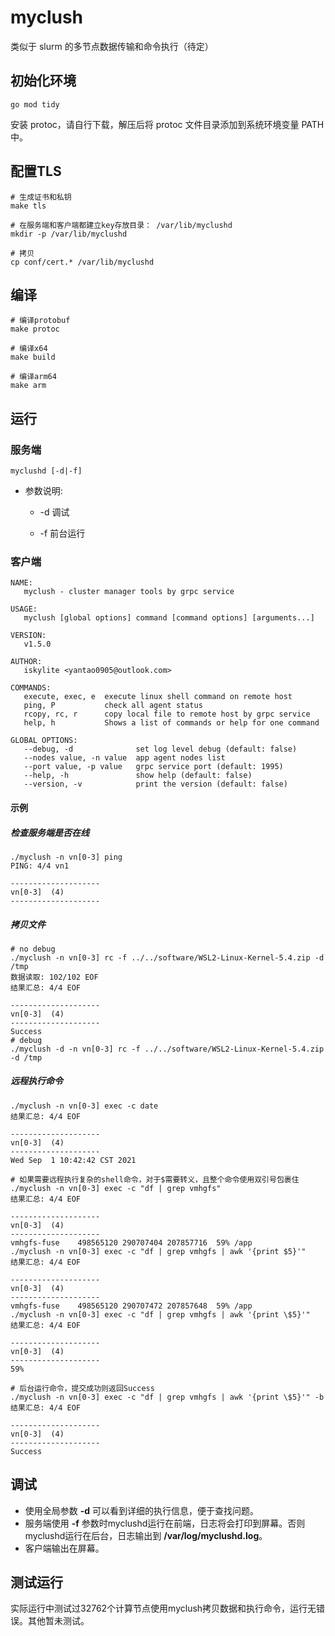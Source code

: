 # myclush

类似于 slurm 的多节点数据传输和命令执行（待定）

## 初始化环境

```shell
go mod tidy
```

安装 protoc，请自行下载，解压后将 protoc 文件目录添加到系统环境变量 PATH 中。

## 配置TLS

```shell
# 生成证书和私钥
make tls

# 在服务端和客户端都建立key存放目录： /var/lib/myclushd
mkdir -p /var/lib/myclushd

# 拷贝
cp conf/cert.* /var/lib/myclushd
```

## 编译

```shell
# 编译protobuf
make protoc

# 编译x64
make build

# 编译arm64
make arm
```

## 运行

### 服务端

```shell
myclushd [-d|-f]
```

* 参数说明:

  * -d    调试

  * -f    前台运行

### 客户端

```shell
NAME:
   myclush - cluster manager tools by grpc service

USAGE:
   myclush [global options] command [command options] [arguments...]

VERSION:
   v1.5.0

AUTHOR:
   iskylite <yantao0905@outlook.com>

COMMANDS:
   execute, exec, e  execute linux shell command on remote host
   ping, P           check all agent status
   rcopy, rc, r      copy local file to remote host by grpc service
   help, h           Shows a list of commands or help for one command

GLOBAL OPTIONS:
   --debug, -d              set log level debug (default: false)
   --nodes value, -n value  app agent nodes list
   --port value, -p value   grpc service port (default: 1995)
   --help, -h               show help (default: false)
   --version, -v            print the version (default: false)
```

#### 示例

##### 检查服务端是否在线

```shell
./myclush -n vn[0-3] ping
PING: 4/4 vn1

--------------------
vn[0-3]  (4)
--------------------

```

##### 拷贝文件

```shell
# no debug
./myclush -n vn[0-3] rc -f ../../software/WSL2-Linux-Kernel-5.4.zip -d /tmp
数据读取: 102/102 EOF
结果汇总: 4/4 EOF

--------------------
vn[0-3]  (4)
--------------------
Success
# debug
./myclush -d -n vn[0-3] rc -f ../../software/WSL2-Linux-Kernel-5.4.zip -d /tmp
```

##### 远程执行命令

```shell
./myclush -n vn[0-3] exec -c date
结果汇总: 4/4 EOF

--------------------
vn[0-3]  (4)
--------------------
Wed Sep  1 10:42:42 CST 2021

# 如果需要远程执行复杂的shell命令，对于$需要转义，且整个命令使用双引号包裹住
./myclush -n vn[0-3] exec -c "df | grep vmhgfs"
结果汇总: 4/4 EOF

--------------------
vn[0-3]  (4)
--------------------
vmhgfs-fuse    498565120 290707404 207857716  59% /app
./myclush -n vn[0-3] exec -c "df | grep vmhgfs | awk '{print $5}'"
结果汇总: 4/4 EOF

--------------------
vn[0-3]  (4)
--------------------
vmhgfs-fuse    498565120 290707472 207857648  59% /app
./myclush -n vn[0-3] exec -c "df | grep vmhgfs | awk '{print \$5}'"
结果汇总: 4/4 EOF

--------------------
vn[0-3]  (4)
--------------------
59%

# 后台运行命令，提交成功则返回Success
./myclush -n vn[0-3] exec -c "df | grep vmhgfs | awk '{print \$5}'" -b
结果汇总: 4/4 EOF

--------------------
vn[0-3]  (4)
--------------------
Success
```

## 调试

* 使用全局参数 **-d** 可以看到详细的执行信息，便于查找问题。
* 服务端使用 **-f** 参数时myclushd运行在前端，日志将会打印到屏幕。否则myclushd运行在后台，日志输出到 **/var/log/myclushd.log**。
* 客户端输出在屏幕。

## 测试运行

实际运行中测试过32762个计算节点使用myclush拷贝数据和执行命令，运行无错误。其他暂未测试。
